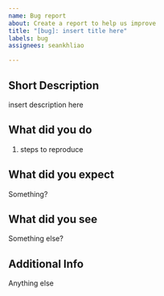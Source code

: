 ```yaml
---
name: Bug report
about: Create a report to help us improve
title: "[bug]: insert title here"
labels: bug
assignees: seankhliao

---
```


## Short Description

insert description here

## What did you do

1. steps to reproduce

## What did you expect

Something?

## What did you see

Something else?

## Additional Info

Anything else

